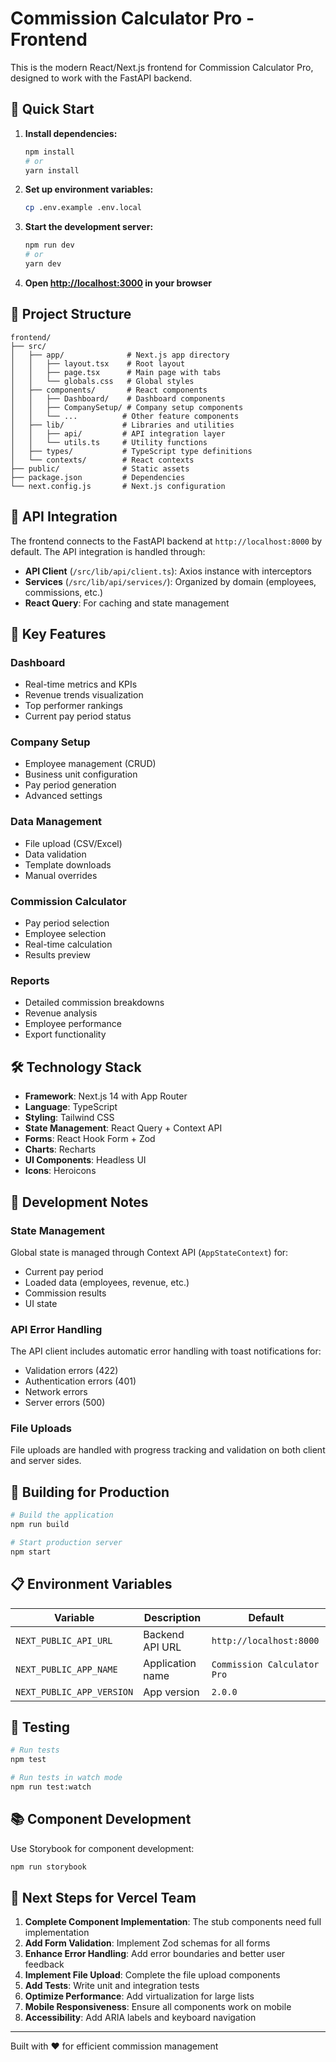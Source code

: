 # Commission Calculator Pro - Frontend

This is the modern React/Next.js frontend for Commission Calculator Pro, designed to work with the FastAPI backend.

## 🚀 Quick Start

1. **Install dependencies:**
   ```bash
   npm install
   # or
   yarn install
   ```

2. **Set up environment variables:**
   ```bash
   cp .env.example .env.local
   ```

3. **Start the development server:**
   ```bash
   npm run dev
   # or
   yarn dev
   ```

4. **Open [http://localhost:3000](http://localhost:3000) in your browser**

## 📁 Project Structure

```
frontend/
├── src/
│   ├── app/              # Next.js app directory
│   │   ├── layout.tsx    # Root layout
│   │   ├── page.tsx      # Main page with tabs
│   │   └── globals.css   # Global styles
│   ├── components/       # React components
│   │   ├── Dashboard/    # Dashboard components
│   │   ├── CompanySetup/ # Company setup components
│   │   └── ...          # Other feature components
│   ├── lib/             # Libraries and utilities
│   │   ├── api/         # API integration layer
│   │   └── utils.ts     # Utility functions
│   ├── types/           # TypeScript type definitions
│   └── contexts/        # React contexts
├── public/              # Static assets
├── package.json         # Dependencies
└── next.config.js       # Next.js configuration
```

## 🔗 API Integration

The frontend connects to the FastAPI backend at `http://localhost:8000` by default. The API integration is handled through:

- **API Client** (`/src/lib/api/client.ts`): Axios instance with interceptors
- **Services** (`/src/lib/api/services/`): Organized by domain (employees, commissions, etc.)
- **React Query**: For caching and state management

## 🎨 Key Features

### Dashboard
- Real-time metrics and KPIs
- Revenue trends visualization
- Top performer rankings
- Current pay period status

### Company Setup
- Employee management (CRUD)
- Business unit configuration
- Pay period generation
- Advanced settings

### Data Management
- File upload (CSV/Excel)
- Data validation
- Template downloads
- Manual overrides

### Commission Calculator
- Pay period selection
- Employee selection
- Real-time calculation
- Results preview

### Reports
- Detailed commission breakdowns
- Revenue analysis
- Employee performance
- Export functionality

## 🛠️ Technology Stack

- **Framework**: Next.js 14 with App Router
- **Language**: TypeScript
- **Styling**: Tailwind CSS
- **State Management**: React Query + Context API
- **Forms**: React Hook Form + Zod
- **Charts**: Recharts
- **UI Components**: Headless UI
- **Icons**: Heroicons

## 📝 Development Notes

### State Management
Global state is managed through Context API (`AppStateContext`) for:
- Current pay period
- Loaded data (employees, revenue, etc.)
- Commission results
- UI state

### API Error Handling
The API client includes automatic error handling with toast notifications for:
- Validation errors (422)
- Authentication errors (401)
- Network errors
- Server errors (500)

### File Uploads
File uploads are handled with progress tracking and validation on both client and server sides.

## 🚀 Building for Production

```bash
# Build the application
npm run build

# Start production server
npm start
```

## 📋 Environment Variables

| Variable | Description | Default |
|----------|-------------|---------|
| `NEXT_PUBLIC_API_URL` | Backend API URL | `http://localhost:8000` |
| `NEXT_PUBLIC_APP_NAME` | Application name | `Commission Calculator Pro` |
| `NEXT_PUBLIC_APP_VERSION` | App version | `2.0.0` |

## 🧪 Testing

```bash
# Run tests
npm test

# Run tests in watch mode
npm run test:watch
```

## 📚 Component Development

Use Storybook for component development:

```bash
npm run storybook
```

## 🎯 Next Steps for Vercel Team

1. **Complete Component Implementation**: The stub components need full implementation
2. **Add Form Validation**: Implement Zod schemas for all forms
3. **Enhance Error Handling**: Add error boundaries and better user feedback
4. **Implement File Upload**: Complete the file upload components
5. **Add Tests**: Write unit and integration tests
6. **Optimize Performance**: Add virtualization for large lists
7. **Mobile Responsiveness**: Ensure all components work on mobile
8. **Accessibility**: Add ARIA labels and keyboard navigation

---

Built with ❤️ for efficient commission management